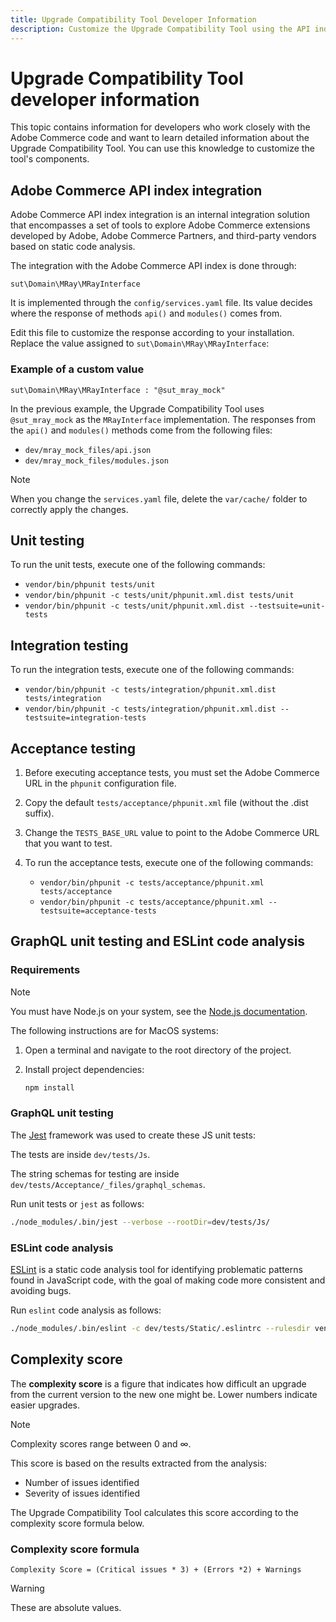 ```yaml
---
title: Upgrade Compatibility Tool Developer Information
description: Customize the Upgrade Compatibility Tool using the API index integration.
---
```


# Upgrade Compatibility Tool developer information

This topic contains information for developers who work closely with the Adobe Commerce code and want to learn detailed information about the Upgrade Compatibility Tool. You can use this knowledge to customize the tool's components.

## Adobe Commerce API index integration

Adobe Commerce API index integration is an internal integration solution that encompasses a set of tools to explore Adobe Commerce extensions developed by Adobe, Adobe Commerce Partners, and third-party vendors based on static code analysis.

The integration with the Adobe Commerce API index is done through:

`sut\Domain\MRay\MRayInterface`

It is implemented through the `config/services.yaml` file. Its value decides where the response of methods `api()` and `modules()` comes from.

Edit this file to customize the response according to your installation. Replace the value assigned to `sut\Domain\MRay\MRayInterface`:

### Example of a custom value

`sut\Domain\MRay\MRayInterface : "@sut_mray_mock"`

In the previous example, the Upgrade Compatibility Tool uses `@sut_mray_mock` as the `MRayInterface` implementation. The responses from the `api()` and `modules()` methods come from the following files:

- `dev/mray_mock_files/api.json`
- `dev/mray_mock_files/modules.json`

>[!NOTE]
>
>When you change the `services.yaml` file, delete the `var/cache/` folder to correctly apply the changes.

## Unit testing

To run the unit tests, execute one of the following commands:

- `vendor/bin/phpunit tests/unit`
- `vendor/bin/phpunit -c tests/unit/phpunit.xml.dist tests/unit`
- `vendor/bin/phpunit -c tests/unit/phpunit.xml.dist --testsuite=unit-tests`

## Integration testing

To run the integration tests, execute one of the following commands:

- `vendor/bin/phpunit -c tests/integration/phpunit.xml.dist tests/integration`
- `vendor/bin/phpunit -c tests/integration/phpunit.xml.dist --testsuite=integration-tests`

## Acceptance testing

1. Before executing acceptance tests, you must set the Adobe Commerce URL in the `phpunit` configuration file.
1. Copy the default `tests/acceptance/phpunit.xml` file (without the .dist suffix).
1. Change the `TESTS_BASE_URL` value to point to the Adobe Commerce URL that you want to test.
1. To run the acceptance tests, execute one of the following commands:

   - `vendor/bin/phpunit -c tests/acceptance/phpunit.xml tests/acceptance`
   - `vendor/bin/phpunit -c tests/acceptance/phpunit.xml --testsuite=acceptance-tests`

## GraphQL unit testing and ESLint code analysis

### Requirements

>[!NOTE]
>
>You must have Node.js on your system, see the [Node.js documentation](https://nodejs.dev/learn/how-to-install-nodejs).

The following instructions are for MacOS systems:

1. Open a terminal and navigate to the root directory of the project.
1. Install project dependencies:

   ```bash
   npm install
   ```

### GraphQL unit testing

The [Jest](https://jestjs.io/docs/getting-started) framework was used to create these JS unit tests:

The tests are inside `dev/tests/Js`.

The string schemas for testing are inside `dev/tests/Acceptance/_files/graphql_schemas`.

Run unit tests or `jest` as follows:

```bash
./node_modules/.bin/jest --verbose --rootDir=dev/tests/Js/
```

### ESLint code analysis

[ESLint](https://eslint.org/docs/user-guide/getting-started) is a static code analysis tool for identifying problematic patterns found in JavaScript code, with the goal of making code more consistent and avoiding bugs.

Run `eslint` code analysis as follows:

```bash
./node_modules/.bin/eslint -c dev/tests/Static/.eslintrc --rulesdir vendor/magento/magento-coding-standard/eslint/rules path/to/analyse
```

## Complexity score

The **complexity score** is a figure that indicates how difficult an upgrade from the current version to the new one might be. Lower numbers indicate easier upgrades.

>[!NOTE]
>
>Complexity scores range between 0 and ∞.

This score is based on the results extracted from the analysis:

- Number of issues identified
- Severity of issues identified

The Upgrade Compatibility Tool calculates this score according to the complexity score formula below.

### Complexity score formula

`Complexity Score = (Critical issues * 3) + (Errors *2) + Warnings`

>[!WARNING]
>
>These are absolute values.
